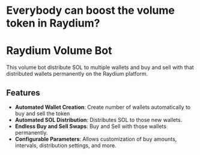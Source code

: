 # Everybody can boost the volume token in Raydium?

# Raydium Volume Bot

This volume bot distribute SOL to multiple wallets and buy and sell with that distributed wallets permanently on the Raydium platform.

## Features

- **Automated Wallet Creation**: Create number of wallets automatically to buy and sell the token
- **Automated SOL Distribution**: Distributes SOL to those new wallets.
- **Endless Buy and Sell Swaps**: Buy and Sell with those wallets permanently.
- **Configurable Parameters**: Allows customization of buy amounts, intervals, distribution settings, and more.
